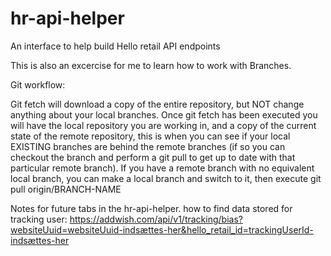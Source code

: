 # hr-api-helper
An interface to help build Hello retail API endpoints

This is also an excercise for me to learn how to work with Branches.

Git workflow:

Git fetch will download a copy of the entire repository, but NOT change anything about your local branches.
Once git fetch has been executed you will have the local repository you are working in, and a copy of the current state of the remote repository, this is when you can see if your local EXISTING branches are behind the remote branches (if so you can checkout the branch and perform a git pull to get up to date with that particular remote branch).
If you have a remote branch with no equivalent local branch, you can make a local branch and switch to it, then execute git pull origin/BRANCH-NAME


Notes for future tabs in the hr-api-helper.
how to find data stored for tracking user: https://addwish.com/api/v1/tracking/bias?websiteUuid=websiteUuid-indsættes-her&hello_retail_id=trackingUserId-indsættes-her